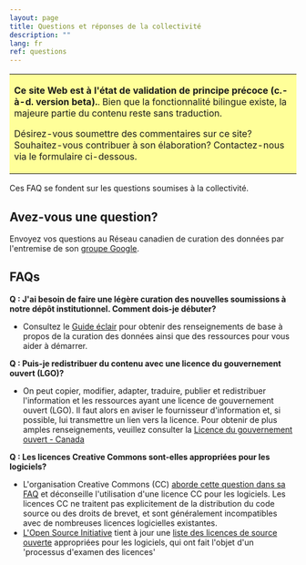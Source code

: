 ```yaml
---
layout: page
title: Questions et réponses de la collectivité
description: ""
lang: fr
ref: questions
---
```


<table style="background-color: #ffff99;">
<tbody>
<tr>
<td>
<p><b>Ce site Web est à l'état de validation de principe précoce (c.-à-d. version beta).</b>. Bien que la fonctionnalité bilingue existe, la majeure partie du contenu reste sans traduction.</p>
<p>Désirez-vous soumettre des commentaires sur ce site? Souhaitez-vous contribuer à son élaboration? Contactez-nous via le formulaire ci-dessous.</p>
</td>
</tr>
</tbody>
</table>

Ces FAQ se fondent sur les questions soumises à la collectivité.

## Avez-vous une question?
Envoyez vos questions au Réseau canadien de curation des données par l'entremise de son [groupe Google](https://groups.google.com/forum/#!forum/can-dcn).

## FAQs

**Q : J'ai besoin de faire une légère curation des nouvelles soumissions à notre dépôt institutionnel. Comment dois-je débuter?**  
* Consultez le [Guide éclair](commencer) pour obtenir des renseignements de base à propos de la curation des données ainsi que des ressources pour vous aider à démarrer.

**Q : Puis-je redistribuer du contenu avec une licence du gouvernement ouvert (LGO)?**
* On peut copier, modifier, adapter, traduire, publier et redistribuer l'information et les ressources ayant une licence de gouvernement ouvert (LGO). Il faut alors en aviser le fournisseur d'information et, si possible, lui transmettre un lien vers la licence. Pour obtenir de plus amples renseignements, veuillez consulter la [Licence du gouvernement ouvert - Canada](https://ouvert.canada.ca/fr/licence-du-gouvernement-ouvert-canada)

**Q : Les licences Creative Commons sont-elles appropriées pour les logiciels?**
* L'organisation Creative Commons (CC) [aborde cette question dans sa FAQ](https://creativecommons.org/faq/fr/#puis-je-appliquer-une-licence-creative-commons-à-un-logiciel) et déconseille l'utilisation d'une licence CC pour les logiciels. Les licences CC ne traitent pas explicitement de la distribution du code source ou des droits de brevet, et sont généralement incompatibles avec de nombreuses licences logicielles existantes. 
* [L'Open Source Initiative](https://opensource.org) tient à jour une [liste des licences de source ouverte](https://opensource.org/licenses) appropriées pour les logiciels, qui ont fait l'objet d'un 'processus d'examen des licences'
